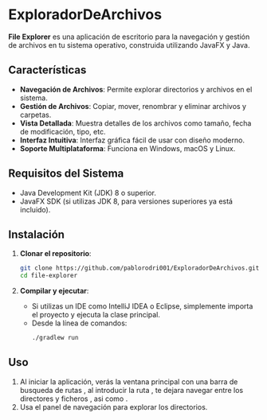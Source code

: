 # ExploradorDeArchivos



**File Explorer** es una aplicación de escritorio para la navegación y gestión de archivos en tu sistema operativo, construida utilizando JavaFX y Java.

## Características

- **Navegación de Archivos**: Permite explorar directorios y archivos en el sistema.
- **Gestión de Archivos**: Copiar, mover, renombrar y eliminar archivos y carpetas.
- **Vista Detallada**: Muestra detalles de los archivos como tamaño, fecha de modificación, tipo, etc.
- **Interfaz Intuitiva**: Interfaz gráfica fácil de usar con diseño moderno.
- **Soporte Multiplataforma**: Funciona en Windows, macOS y Linux.

## Requisitos del Sistema

- Java Development Kit (JDK) 8 o superior.
- JavaFX SDK (si utilizas JDK 8, para versiones superiores ya está incluido).

## Instalación

1. **Clonar el repositorio**:
    ```bash
    git clone https://github.com/pablorodri001/ExploradorDeArchivos.git
    cd file-explorer
    ```

2. **Compilar y ejecutar**:
    - Si utilizas un IDE como IntelliJ IDEA o Eclipse, simplemente importa el proyecto y ejecuta la clase principal.
    - Desde la línea de comandos:
        ```bash
        ./gradlew run
        ```

## Uso

1. Al iniciar la aplicación, verás la ventana principal con una barra de busqueda de rutas , al introducir la ruta , te dejara navegar entre los directores y ficheros , asi como .
2. Usa el panel de navegación para explorar los directorios.






